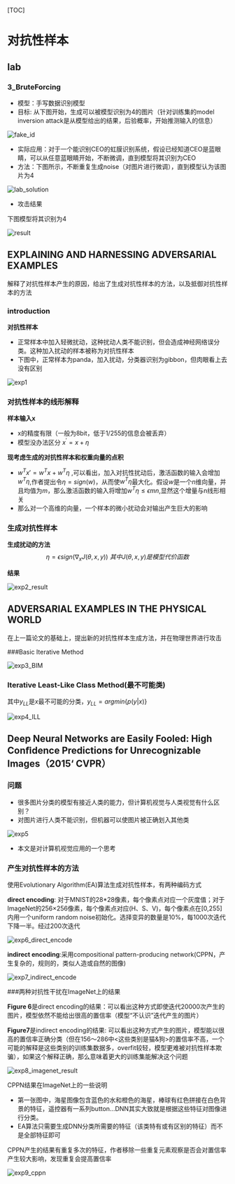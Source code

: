 [TOC]

# 对抗性样本

## lab

### 3_BruteForcing

* 模型：手写数据识别模型
* 目标: 从下图开始，生成可以被模型识别为4的图片（针对训练集的model inversion attack是从模型给出的结果，后验概率，开始推测输入的信息）

![fake_id](image/fake_id.png)

* 实际应用：对于一个能识别CEO的虹膜识别系统，假设已经知道CEO是蓝眼睛，可以从任意蓝眼睛开始，不断微调，直到模型将其识别为CEO
* 方法：下图所示，不断重复生成noise（对图片进行微调），直到模型认为该图片为4

![lab_solution](image/lab_solution.jpeg)

* 攻击结果

下图模型将其识别为4

![result](image/result.png)



## **EXPLAINING AND HARNESSING ADVERSARIAL EXAMPLES**

解释了对抗性样本产生的原因，给出了生成对抗性样本的方法，以及抵御对抗性样本的方法



### introduction

**对抗性样本**

* 正常样本中加入轻微扰动，这种扰动人类不能识别，但会造成神经网络误分类。这种加入扰动的样本被称为对抗性样本
* 下图中，正常样本为panda，加入扰动，分类器识别为gibbon，但肉眼看上去没有区别

![exp1](image/exp1.png)



### 对抗性样本的线形解释

**样本输入x**

* x的精度有限（一般为8bit，低于1/255的信息会被丢弃）
* 模型没办法区分 $x^{'} = x+ \eta$

**现考虑生成的对抗性样本和权重向量的点积**

* $w^Tx' = w^Tx + w^T\eta$ ,可以看出，加入对抗性扰动后，激活函数的输入会增加$w^T\eta$,作者提出令$\eta = sign(w)$，从而使$w^T\eta$最大化。假设$w$是一个$n$维向量，并且均值为$m$，那么激活函数的输入将增加$w^T\eta\le \epsilon mn$,显然这个增量与n线形相关
* 那么对一个高维的向量，一个样本的微小扰动会对输出产生巨大的影响



### 生成对抗性样本

**生成扰动的方法**
$$
\eta =  \epsilon sign(\nabla_xJ(\theta, x, y))  \  其中J(\theta, x, y)是模型代价函数
$$


**结果**

![exp2_result](image/exp2_result.png)



## ADVERSARIAL EXAMPLES IN THE PHYSICAL WORLD

在上一篇论文的基础上，提出新的对抗性样本生成方法，并在物理世界进行攻击

###Basic Iterative Method

![exp3_BIM](image/exp3_BIM.png)



### Iterative Least-Like Class Method(最不可能类)

其中$y_{LL}$是$x$最不可能的分类，$y_{LL} = argmin \{p(y|x)\}$

![exp4_ILL](image/exp4_ILL.png)





## Deep Neural Networks are Easily Fooled: High Conﬁdence Predictions for Unrecognizable Images（2015‘ CVPR）

### 问题

* 很多图片分类的模型有接近人类的能力，但计算机视觉与人类视觉有什么区别？
* 对图片进行人类不能识别，但机器可以使图片被正确划入其他类

![exp5](image/exp5.png)

* 本文是对计算机视觉应用的一个思考



### 产生对抗性样本的方法

使用Evolutionary Algorithm(EA)算法生成对抗性样本，有两种编码方式

**direct encoding**: 对于MNIST的28*28像素，每个像素点对应一个灰度值；对于ImageNet的256$\times$256像素，每个像素点对应(H、S、V)，每个像素点在[0,255]内用一个uniform random noise初始化。选择变异的数量是10%，每1000次迭代下降一半。经过200次迭代

![exp6_direct_encode](image/exp6_direct_encode.png)

**indirect encoding**:采用compositional pattern-producing network(CPPN，产生复杂的，规则的，类似人造或自然的图像)

![exp7_indirect_encode](image/exp7_indirect_encode.png)



###两种对抗性干扰在ImageNet上的结果

**Figure 6**是direct encoding的结果：可以看出这种方式即使迭代20000次产生的图片，模型依然不能给出很高的置信率（模型“不认识”迭代产生的图片）

**Figure7**是indirect encoding的结果: 可以看出这种方式产生的图片，模型能以很高的置信率正确分类（但在156～286中<这些类别是猫&狗>的置信率不高，一个可能的解释是这些类别的训练集数据多，overfit较轻，模型更难被对抗性样本欺骗），如果这个解释正确，那么意味着更大的训练集能解决这个问题

![exp8_imagenet_result](image/exp8_imagenet_result.png)

CPPN结果在ImageNet上的一些说明

* 第一张图中，海星图像包含蓝色的水和橙色的海星，棒球有红色拼接在白色背景的特征，遥控器有一系列button…DNN其实大致就是根据这些特征对图像进行分类。
* EA算法只需要生成DNN分类所需要的特征（该类特有或有区别的特征）而不是全部特征即可

CPPN产生的结果有重复多次的特征，作者移除一些重复元素观察是否会对置信率产生较大影响，发现重复会提高置信率

![exp9_cppn](image/exp9_cppn.png)





